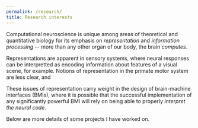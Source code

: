 ```yaml
---
permalink: /research/
title: Research interests
---
```


Computational neuroscience is unique among areas of theoretical and quantitative biology for its emphasis on *representation* and *information processing* -- more than any other organ of our body, the brain *computes*.

Representations are apparent in sensory systems, where neural responses can be interpretted as encoding information about features of a visual scene, for example. Notions of representation in the primate motor system are less clear, and 

These issues of representation carry weight in the design of brain-machine interfaces (BMIs), where it is possible that the successful implementation of any significantly powerful BMI  will rely on being able to properly *interpret the neural code*.



Below are more details of some projects I have worked on.
